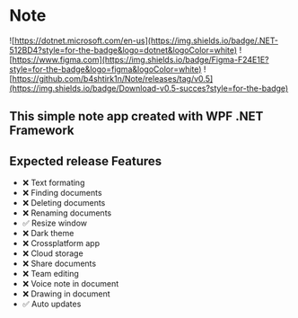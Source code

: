 # Note

![https://dotnet.microsoft.com/en-us](https://img.shields.io/badge/.NET-512BD4?style=for-the-badge&logo=dotnet&logoColor=white)
![https://www.figma.com](https://img.shields.io/badge/Figma-F24E1E?style=for-the-badge&logo=figma&logoColor=white)
![https://github.com/b4shtirk1n/Note/releases/tag/v0.5](https://img.shields.io/badge/Download-v0.5-succes?style=for-the-badge)

## This simple note app created with WPF .NET Framework

## Expected release Features

 - ❌ Text formating
 - ❌ Finding documents
 - ❌ Deleting documents
 - ❌ Renaming documents
 - ✅ Resize window
 - ❌ Dark theme
 - ❌ Crossplatform app
 - ❌ Cloud storage
 - ❌ Share documents
 - ❌ Team editing
 - ❌ Voice note in document
 - ❌ Drawing in document
 - ✅ Auto updates

